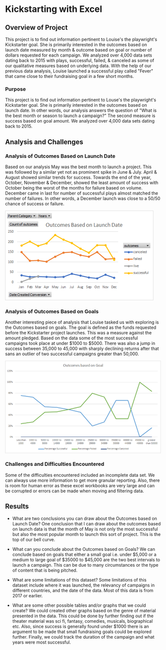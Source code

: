 # Kickstarting with Excel

## Overview of Project
This project is to find out information pertinent to Louise's the playwright's Kickstarter goal. She is primarily interested in the outcomes based on launch date measured by month & outcome based on goal or number of dollars requested for each campaign. We analyzed over 4,000 data sets dating back to 2015 with plays, successful, failed, & canceled as some of our qualitative measures based on underlying data. With the help of our previous data analysis, Louise launched a successful play called "Fever" that came close to their fundraising goal in a few short months.

### Purpose
This project is to find out information pertinent to Louse's the playwright's Kickstarter goal. She is primarily interested in the outcomes based on launch date. In other words, our analysis answers the question of "What is the best month or season to launch a campaign?" The second measure is success based on goal amount. We analyzed over 4,000 data sets dating back to 2015. 


## Analysis and Challenges


### Analysis of Outcomes Based on Launch Date
Based on our analysis May was the best month to launch a project. This was followed by a similar yet not as prominent spike in June & July. April & August showed similar trends for success. Towards the end of the year, October, November & December, showed the least amount of success with October being the worst of the months for failure based on volume. December came in last for number of successful plays almost matched the number of failures. In other words, a December launch was close to a 50/50 chance of success or failure. 

![This is an image](https://raw.githubusercontent.com/PDob02/kickstarter-analysis/main/Outcomes%20Based%20on%20Launch%20Date.png)

### Analysis of Outcomes Based on Goals
Another interesting piece of analysis that Louise tasked us with exploring is the Outcomes based on goals. The goal is defined as the funds requested before the Kickstarter project launches. This was a measure against the amount pledged. Based on the data some of the most successful campaigns took place at under $1000 to $5000. There was also a jump in success between 35,000 to 45,000 with sharply declining returns after that sans an outlier of two successful campaigns greater than 50,000.

![This is an image](https://github.com/PDob02/kickstarter-analysis/blob/main/Outcomes_vs_Goals.png)

### Challenges and Difficulties Encountered
Some of the difficulties encountered included an incomplete data set. We can always use more information to get more granular reporting. Also, there is room for human error as these excel workbooks are very large and can be corrupted or errors can be made when moving and filtering data. 

## Results

- What are two conclusions you can draw about the Outcomes based on Launch Date?
One conclusion that I can draw about the outcomes based on launch data is that the month of May is not only the most successful but also the most popular month to launch this sort of project. This is the top of our bell curve. 

- What can you conclude about the Outcomes based on Goals?
We can conclude based on goals that either a small goal i.e. under $5,000 or a medium to large goal of $35000 to $45,000 are the two best intervals to launch a campaign. This can be due to many circumstances or the type of content that is being pitched. 

- What are some limitations of this dataset?
Some limitations of this dataset include where it was launched, the relevancy of campaigns in different countries, and the date of the data. Most of this data is from 2017 or earlier.

- What are some other possible tables and/or graphs that we could create?
We could created other graphs based on the genre of material presented in the data. This could be done by further finding out if the theater material was sci fi, fantasy, comedies, musicals, biographical etc. Also, since success is generally found under $1000 there is an argument to be made that small fundraising goals could be explored further. Finally, we could track the duration of the campaign and what years were most successful. 

